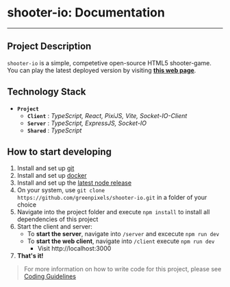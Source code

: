 # shooter-io: Documentation
---
## Project Description
`shooter-io` is a simple, competetive open-source HTML5 shooter-game.
You can play the latest deployed version by visiting **[this web page](http://217.160.53.253/)**.

## Technology Stack
- **`Project`**
  - **`Client`** :  *TypeScript, React, PixiJS, Vite, Socket-IO-Client*
  - **`Server`** :  *TypeScript, ExpressJS, Socket-IO*
  - **`Shared`** :  *TypeScript*

## How to start developing
1. Install and set up [git](https://git-scm.com/)
2. Install and set up [docker](https://docs.docker.com/compose/install/)
3. Install and set up the [latest node release](https://nodejs.org/en)
4. On your system, use `git clone https://github.com/greenpixels/shooter-io.git` in a folder of your choice
5. Navigate into the project folder and execute `npm install` to install all dependencies of this project
6. Start the client and server:
   - To **start the server**, navigate into `/server` and excecute `npm run dev`
   - To **start the web client**, navigate into `/client` execute `npm run dev`
     - Visit http://localhost:3000
7. **That's it!**
>For more information on how to write code for this project, please see [Coding Guidelines](./CodingGuidelines.md)

